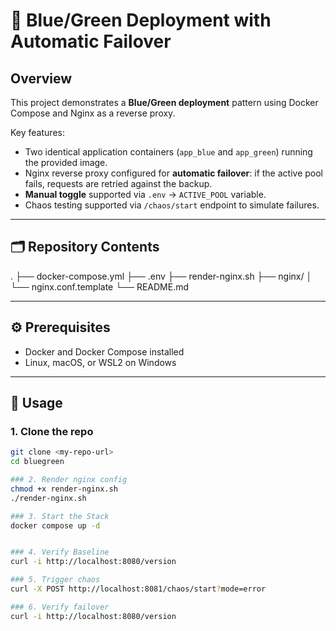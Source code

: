 # 📘 Blue/Green Deployment with Automatic Failover

## Overview
This project demonstrates a **Blue/Green deployment** pattern using Docker Compose and Nginx as a reverse proxy.

Key features:
- Two identical application containers (`app_blue` and `app_green`) running the provided image.
- Nginx reverse proxy configured for **automatic failover**: if the active pool fails, requests are retried against the backup.
- **Manual toggle** supported via `.env` → `ACTIVE_POOL` variable.
- Chaos testing supported via `/chaos/start` endpoint to simulate failures.

---

## 🗂️ Repository Contents

.
├── docker-compose.yml
├── .env
├── render-nginx.sh
├── nginx/ 
    │   
    └── nginx.conf.template 
└── README.md


---

## ⚙️ Prerequisites
- Docker and Docker Compose installed  
- Linux, macOS, or WSL2 on Windows  

---

## 🚀 Usage

### 1. Clone the repo
```bash
git clone <my-repo-url>
cd bluegreen

### 2. Render nginx config 
chmod +x render-nginx.sh
./render-nginx.sh

### 3. Start the Stack 
docker compose up -d


### 4. Verify Baseline
curl -i http://localhost:8080/version

### 5. Trigger chaos
curl -X POST http://localhost:8081/chaos/start?mode=error

### 6. Verify failover
curl -i http://localhost:8080/version

